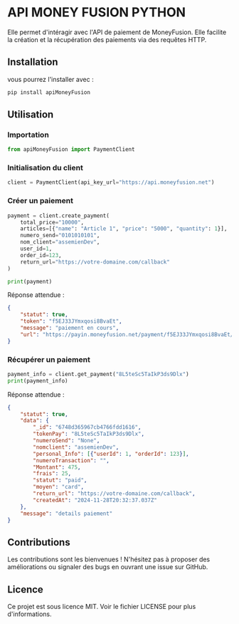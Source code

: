 # API MONEY FUSION PYTHON

Elle permet d'intéragir avec l'API de paiement de MoneyFusion. Elle facilite la création et la récupération des paiements via des requêtes HTTP.

## Installation

vous pourrez l'installer avec :

```sh
pip install apiMoneyFusion
```

## Utilisation

### Importation

```python
from apiMoneyFusion import PaymentClient
```

### Initialisation du client

```python
client = PaymentClient(api_key_url="https://api.moneyfusion.net")
```

### Créer un paiement

```python
payment = client.create_payment(
    total_price="10000",
    articles=[{"name": "Article 1", "price": "5000", "quantity": 1}],
    numero_send="0101010101",
    nom_client="assemienDev",
    user_id=1,
    order_id=123,
    return_url="https://votre-domaine.com/callback"
)

print(payment)
```

Réponse attendue :

```json
{
    "statut": true,
    "token": "f5EJ33JYmxqosi8BvaEt",
    "message": "paiement en cours",
    "url": "https://payin.moneyfusion.net/payment/f5EJ33JYmxqosi8BvaEt/10000/John Doe"
}
```

### Récupérer un paiement

```python
payment_info = client.get_payment("8L5teSc5TaIkP3ds9Dlx")
print(payment_info)
```

Réponse attendue :

```json
{
    "statut": true,
    "data": {
        "_id": "6748d365967cb4766fdd1616",
        "tokenPay": "8L5teSc5TaIkP3ds9Dlx",
        "numeroSend": "None",
        "nomclient": "assemienDev",
        "personal_Info": [{"userId": 1, "orderId": 123}],
        "numeroTransaction": "",
        "Montant": 475,
        "frais": 25,
        "statut": "paid",
        "moyen": "card",
        "return_url": "https://votre-domaine.com/callback",
        "createdAt": "2024-11-28T20:32:37.037Z"
    },
    "message": "details paiement"
}
```

## Contributions

Les contributions sont les bienvenues ! N'hésitez pas à proposer des améliorations ou signaler des bugs en ouvrant une issue sur GitHub.

## Licence

Ce projet est sous licence MIT. Voir le fichier LICENSE pour plus d'informations.


